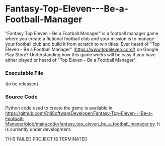 # Fantasy-Top-Eleven---Be-a-Football-Manager
"Fantasy Top Eleven - Be a Football Manager" is a football manager game where you create a fictional football club
and your mission is to manage your football club and build it from scratch to win titles.
Ever heard of "Top Eleven - Be a Football Manager" (https://www.topeleven.com/) on Google Play Store? Understanding
how this game works will be easy if you have either played or heard of "Top Eleven - Be a Football Manager".

### Executable File

(to be released)

### Source Code

Python code used to create the game is available in 
https://github.com/DtjiSoftwareDeveloper/Fantasy-Top-Eleven---Be-a-Football-Manager/blob/main/code/fantasy_top_eleven_be_a_football_manager.py. 
It is currently under development.

THIS FAILED PROJECT IS TERMINATED
